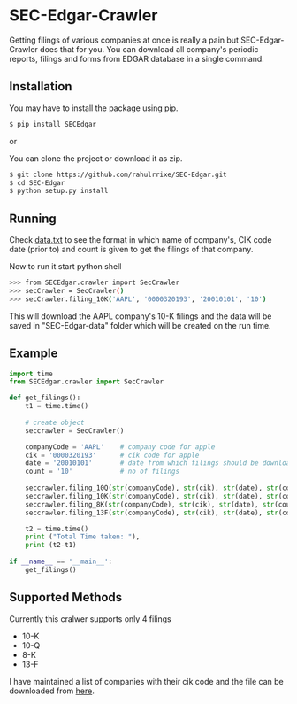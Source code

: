 SEC-Edgar-Crawler
=============

 Getting filings of various companies at once is really a pain but SEC-Edgar-Crawler does that for you.
 You can download all company's periodic reports, filings and forms from EDGAR database in a single command.

Installation
------------- 
 You may have to install the package using pip.
 ```bash
 $ pip install SECEdgar
 ```
 or

 You can clone the project or download it as zip.
 ```bash
 $ git clone https://github.com/rahulrrixe/SEC-Edgar.git
 $ cd SEC-Edgar
 $ python setup.py install
 ```

Running
-------
 Check [data.txt][1] to see the format in which name of company's, CIK code date (prior to) and count is given to get the filings of that company.
 
 Now to run it start python shell
   ```bash
  >>> from SECEdgar.crawler import SecCrawler
  >>> secCrawler = SecCrawler()
  >>> secCrawler.filing_10K('AAPL', '0000320193', '20010101', '10')
   ```
 This will download the AAPL company's 10-K filings and the data will be saved in "SEC-Edgar-data" folder which will be created on the run time.


Example 
--------
```python
import time
from SECEdgar.crawler import SecCrawler

def get_filings():
	t1 = time.time()
	
	# create object
	seccrawler = SecCrawler()

	companyCode = 'AAPL'    # company code for apple 
	cik = '0000320193'      # cik code for apple
	date = '20010101'       # date from which filings should be downloaded
	count = '10'            # no of filings
	
	seccrawler.filing_10Q(str(companyCode), str(cik), str(date), str(count))
	seccrawler.filing_10K(str(companyCode), str(cik), str(date), str(count))
	seccrawler.filing_8K(str(companyCode), str(cik), str(date), str(count))
	seccrawler.filing_13F(str(companyCode), str(cik), str(date), str(count))

	t2 = time.time()
	print ("Total Time taken: "),
	print (t2-t1)
	
if __name__ == '__main__':
	get_filings()	
```

Supported Methods
-----------------
Currently this cralwer supports only 4 filings 
*  10-K
*  10-Q
*   8-K
*  13-F


I have maintained a list of companies with their cik code and the file can be downloaded from [here][2].

[1]: https://github.com/rahulrrixe/SEC-Edgar/blob/master/SECEdgar/data.txt
[2]: https://github.com/rahulrrixe/SEC-Edgar/blob/master/SECEdgar/companylist.txt
